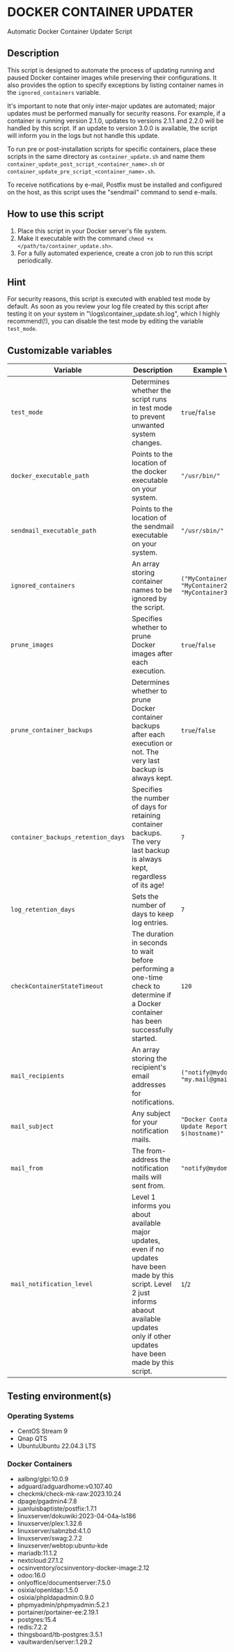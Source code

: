 # DOCKER CONTAINER UPDATER

Automatic Docker Container Updater Script
 
## Description

This script is designed to automate the process of updating running and paused Docker container images while preserving their configurations. It also provides the option to specify exceptions by listing container names in the `ignored_containers` variable.

It's important to note that only inter-major updates are automated; major updates must be performed manually for security reasons. For example, if a container is running version 2.1.0, updates to versions 2.1.1 and 2.2.0 will be handled by this script. If an update to version 3.0.0 is available, the script will inform you in the logs but not handle this update.

To run pre or post-installation scripts for specific containers, place these scripts in the same directory as `container_update.sh` and name them `container_update_post_script_<container_name>.sh` or `container_update_pre_script_<container_name>.sh`.

To receive notifications by e-mail, Postfix must be installed and configured on the host, as this script uses the "sendmail" command to send e-mails.
 
## How to use this script
1. Place this script in your Docker server's file system.
2. Make it executable with the command `chmod +x </path/to/container_update.sh>`.
3. For a fully automated experience, create a cron job to run this script periodically.
 
## Hint
For security reasons, this script is executed with enabled test mode by default. As soon as you review your log file created by this script after testing it on your system in "<scriptpath>\logs\container_update.sh.log", which I highly recommend(!), you can disable the test mode by editing the variable `test_mode`.
 
## Customizable variables
 
| Variable                           | Description      | Example Values                                         |
| ---------------------------------- | ---------------- | ------------------------------------------------------ |
| `test_mode`                        | Determines whether the script runs in test mode to prevent unwanted system changes. | `true`/`false` |
| `docker_executable_path`           | Points to the location of the docker executable on your system. | `"/usr/bin/"` |
| `sendmail_executable_path`         | Points to the location of the sendmail executable on your system. | `"/usr/sbin/"` |
| `ignored_containers`               | An array storing container names to be ignored by the script. | `("MyContainer1" "MyContainer2" "MyContainer3")` |
| `prune_images`                     | Specifies whether to prune Docker images after each execution. | `true`/`false` |
| `prune_container_backups`          | Determines whether to prune Docker container backups after each execution or not. The very last backup is always kept. | `true`/`false` |
| `container_backups_retention_days` | Specifies the number of days for retaining container backups. The very last backup is always kept, regardless of its age! | `7` |
| `log_retention_days`               | Sets the number of days to keep log entries. | `7` |
| `checkContainerStateTimeout`       | The duration in seconds to wait before performing a one-time check to determine if a Docker container has been successfully started. | `120` |
| `mail_recipients`                  | An array storing the recipient's email addresses for notifications. | `("notify@mydomain.com" "my.mail@gmail.com")` |
| `mail_subject`                     | Any subject for your notification mails. | `"Docker Container Update Report from $(hostname)"` |
| `mail_from`                        | The from-address the notification mails will sent from. | `"notify@mydomain.com"` |
| `mail_notification_level`          | Level 1 informs you about available major updates, even if no updates have been made by this script. Level 2 just informs abaout available updates only if other updates have been made by this script. | `1`/`2` |
 
## Testing environment(s)
### Operating Systems
- CentOS Stream 9
- Qnap QTS
- UbuntuUbuntu 22.04.3 LTS
 
### Docker Containers
- aalbng/glpi:10.0.9
- adguard/adguardhome:v0.107.40
- checkmk/check-mk-raw:2023.10.24
- dpage/pgadmin4:7.8
- juanluisbaptiste/postfix:1.7.1
- linuxserver/dokuwiki:2023-04-04a-ls186
- linuxserver/plex:1.32.6
- linuxserver/sabnzbd:4.1.0
- linuxserver/swag:2.7.2
- linuxserver/webtop:ubuntu-kde
- mariadb:11.1.2
- nextcloud:27.1.2
- ocsinventory/ocsinventory-docker-image:2.12
- odoo:16.0
- onlyoffice/documentserver:7.5.0
- osixia/openldap:1.5.0
- osixia/phpldapadmin:0.9.0
- phpmyadmin/phpmyadmin:5.2.1
- portainer/portainer-ee:2.19.1
- postgres:15.4
- redis:7.2.2
- thingsboard/tb-postgres:3.5.1
- vaultwarden/server:1.29.2
